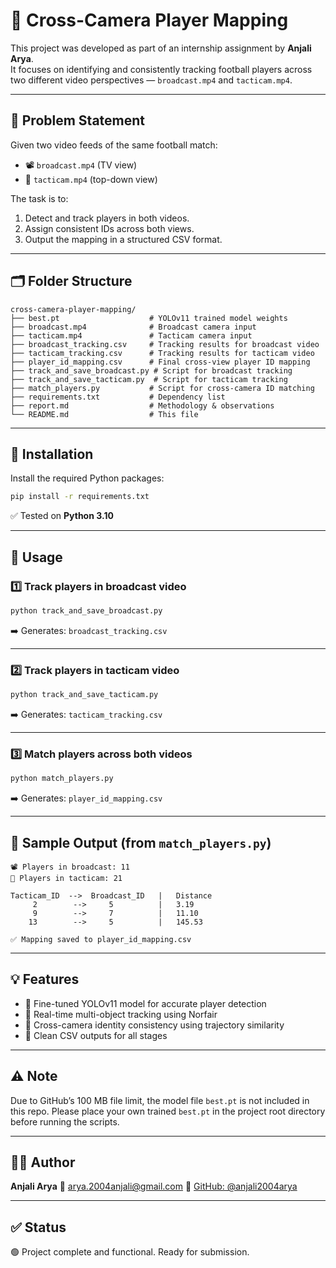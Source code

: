 # 🎯 Cross-Camera Player Mapping

This project was developed as part of an internship assignment by **Anjali Arya**.  
It focuses on identifying and consistently tracking football players across two different video perspectives — `broadcast.mp4` and `tacticam.mp4`.

---

## 🧠 Problem Statement

Given two video feeds of the same football match:
- 📽️ `broadcast.mp4` (TV view)
- 🎥 `tacticam.mp4` (top-down view)

The task is to:
1. Detect and track players in both videos.
2. Assign consistent IDs across both views.
3. Output the mapping in a structured CSV format.

---

## 🗂️ Folder Structure

```text
cross-camera-player-mapping/
├── best.pt                    # YOLOv11 trained model weights
├── broadcast.mp4              # Broadcast camera input
├── tacticam.mp4               # Tacticam camera input
├── broadcast_tracking.csv     # Tracking results for broadcast video
├── tacticam_tracking.csv      # Tracking results for tacticam video
├── player_id_mapping.csv      # Final cross-view player ID mapping
├── track_and_save_broadcast.py # Script for broadcast tracking
├── track_and_save_tacticam.py  # Script for tacticam tracking
├── match_players.py           # Script for cross-camera ID matching
├── requirements.txt           # Dependency list
├── report.md                  # Methodology & observations
└── README.md                  # This file
````

---

## 🧪 Installation

Install the required Python packages:

```bash
pip install -r requirements.txt
```

✅ Tested on **Python 3.10**

---

## 🚀 Usage

### 1️⃣ Track players in broadcast video

```bash
python track_and_save_broadcast.py
```

➡️ Generates: `broadcast_tracking.csv`

---

### 2️⃣ Track players in tacticam video

```bash
python track_and_save_tacticam.py
```

➡️ Generates: `tacticam_tracking.csv`

---

### 3️⃣ Match players across both videos

```bash
python match_players.py
```

➡️ Generates: `player_id_mapping.csv`

---

## 🧾 Sample Output (from `match_players.py`)

```
📽️ Players in broadcast: 11
🎥 Players in tacticam: 21

Tacticam_ID  -->  Broadcast_ID   |   Distance
     2        -->     5          |   3.19
     9        -->     7          |   11.10
    13        -->     5          |   145.53

✅ Mapping saved to player_id_mapping.csv
```

---

## 💡 Features

* 🧠 Fine-tuned YOLOv11 model for accurate player detection
* 🔁 Real-time multi-object tracking using Norfair
* 🔗 Cross-camera identity consistency using trajectory similarity
* 🧾 Clean CSV outputs for all stages

---

## ⚠️ Note

Due to GitHub’s 100 MB file limit, the model file `best.pt` is not included in this repo.
Please place your own trained `best.pt` in the project root directory before running the scripts.

---

## 👩‍💻 Author

**Anjali Arya**
📧 [arya.2004anjali@gmail.com](mailto:arya.2004anjali@gmail.com)
🔗 [GitHub: @anjali2004arya](https://github.com/anjali2004arya)

---

## ✅ Status

🟢 Project complete and functional.
Ready for submission.

```


